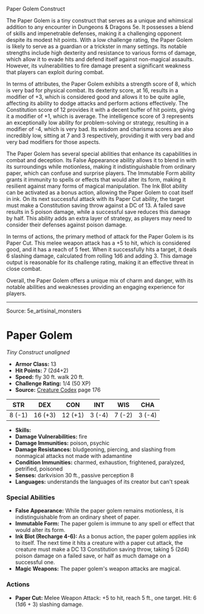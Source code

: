 <MonsterName/>Paper Golem</MonsterName>
<CreatureType/>Construct</CreatureType>

<summary>The Paper Golem is a tiny construct that serves as a unique and whimsical addition to any encounter in Dungeons & Dragons 5e. It possesses a blend of skills and impenetrable defenses, making it a challenging opponent despite its modest hit points. With a low challenge rating, the Paper Golem is likely to serve as a guardian or a trickster in many settings. Its notable strengths include high dexterity and resistance to various forms of damage, which allow it to evade hits and defend itself against non-magical assaults. However, its vulnerabilities to fire damage present a significant weakness that players can exploit during combat. </summary>

<detail>

In terms of attributes, the Paper Golem exhibits a strength score of 8, which is very bad for physical combat. Its dexterity score, at 16, results in a modifier of +3, which is considered good and allows it to be quite agile, affecting its ability to dodge attacks and perform actions effectively. The Constitution score of 12 provides it with a decent buffer of hit points, giving it a modifier of +1, which is average. The intelligence score of 3 represents an exceptionally low ability for problem-solving or strategy, resulting in a modifier of -4, which is very bad. Its wisdom and charisma scores are also incredibly low, sitting at 7 and 3 respectively, providing it with very bad and very bad modifiers for those aspects.

The Paper Golem has several special abilities that enhance its capabilities in combat and deception. Its False Appearance ability allows it to blend in with its surroundings while motionless, making it indistinguishable from ordinary paper, which can confuse and surprise players. The Immutable Form ability grants it immunity to spells or effects that would alter its form, making it resilient against many forms of magical manipulation. The Ink Blot ability can be activated as a bonus action, allowing the Paper Golem to coat itself in ink. On its next successful attack with its Paper Cut ability, the target must make a Constitution saving throw against a DC of 13. A failed save results in 5 poison damage, while a successful save reduces this damage by half. This ability adds an extra layer of strategy, as players may need to consider their defenses against poison damage.

In terms of actions, the primary method of attack for the Paper Golem is its Paper Cut. This melee weapon attack has a +5 to hit, which is considered good, and it has a reach of 5 feet. When it successfully hits a target, it deals 6 slashing damage, calculated from rolling 1d6 and adding 3. This damage output is reasonable for its challenge rating, making it an effective threat in close combat.

Overall, the Paper Golem offers a unique mix of charm and danger, with its notable abilities and weaknesses providing an engaging experience for players.</detail>



---

Source: 5e_artisinal_monsters

# Paper Golem

*Tiny* *Construct* *unaligned*

- **Armor Class:** 13
- **Hit Points:** 7 (2d4+2)
- **Speed:** fly 30 ft. walk 20 ft.
- **Challenge Rating:** 1/4 (50 XP)
- **Source:** [Creature Codex](https://koboldpress.com/kpstore/product/creature-codex-for-5th-edition-dnd) page 176

| STR | DEX | CON | INT | WIS | CHA |
| --- | --- | --- | --- | --- | --- |
| 8 (-1) | 16 (+3) | 12 (+1) | 3 (-4) | 7 (-2) | 3 (-4) |

- **Skills:** 
- **Damage Vulnerabilities:** fire
- **Damage Immunities:** poison, psychic
- **Damage Resistances:** bludgeoning, piercing, and slashing from nonmagical attacks not made with adamantine
- **Condition Immunities:** charmed, exhaustion, frightened, paralyzed, petrified, poisoned
- **Senses:** darkvision 30 ft., passive perception 8
- **Languages:** understands the languages of its creator but can't speak

### Special Abilities

- **False Appearance:** While the paper golem remains motionless, it is indistinguishable from an ordinary sheet of paper.
- **Immutable Form:** The paper golem is immune to any spell or effect that would alter its form.
- **Ink Blot (Recharge 4-6):** As a bonus action, the paper golem applies ink to itself. The next time it hits a creature with a paper cut attack, the creature must make a DC 13 Constitution saving throw, taking 5 (2d4) poison damage on a failed save, or half as much damage on a successful one.
- **Magic Weapons:** The paper golem's weapon attacks are magical.

### Actions

- **Paper Cut:** Melee Weapon Attack: +5 to hit, reach 5 ft., one target. Hit: 6 (1d6 + 3) slashing damage.




